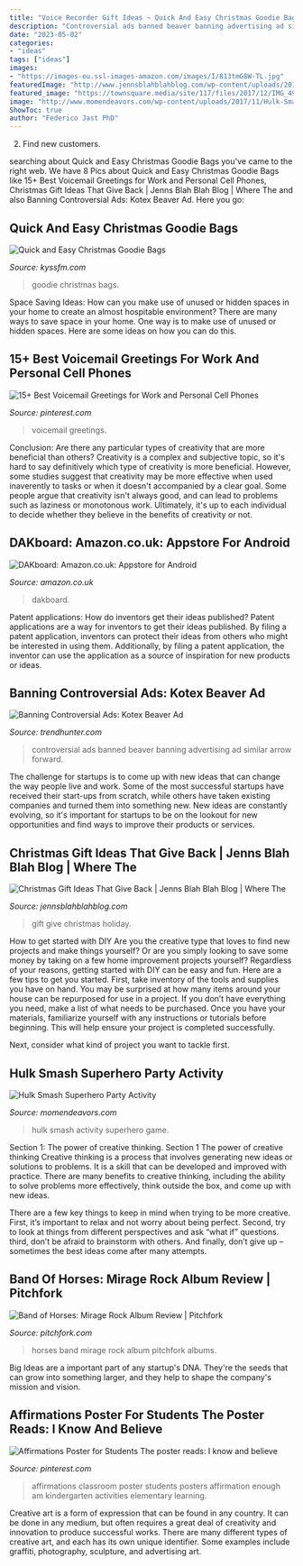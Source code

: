 ```yaml
---
title: "Voice Recorder Gift Ideas ~ Quick And Easy Christmas Goodie Bags"
description: "Controversial ads banned beaver banning advertising ad similar arrow forward"
date: "2023-05-02"
categories:
- "ideas"
tags: ["ideas"]
images:
- "https://images-eu.ssl-images-amazon.com/images/I/813tmG8W-TL.jpg"
featuredImage: "http://www.jennsblahblahblog.com/wp-content/uploads/2016/12/Gift-Ideas-That-Give-Back-This-Holiday-Season.png"
featured_image: "https://townsquare.media/site/117/files/2017/12/IMG_4984.jpg?w=1200&amp;h=0&amp;zc=1&amp;s=0&amp;a=t&amp;q=89"
image: "http://www.momendeavors.com/wp-content/uploads/2017/11/Hulk-Smash-Game.jpg"
ShowToc: true
author: "Federico Jast PhD"
---
```



2. Find new customers.

	

		
searching about Quick and Easy Christmas Goodie Bags you've came to the right web. We have 8 Pics about Quick and Easy Christmas Goodie Bags like 15+ Best Voicemail Greetings for Work and Personal Cell Phones, Christmas Gift Ideas That Give Back | Jenns Blah Blah Blog | Where The and also Banning Controversial Ads: Kotex Beaver Ad. Here you go:
		
    
## Quick And Easy Christmas Goodie Bags

<img loading=lazy src="https://townsquare.media/site/117/files/2017/12/IMG_4984.jpg?w=1200&amp;h=0&amp;zc=1&amp;s=0&amp;a=t&amp;q=89" onerror="this.onerror=null;this.src='https://tse2.mm.bing.net/th?id=OIP.ZSIapiVCXEfdeYXs6_qGNgHaFj&amp;pid=15.1';" alt="Quick and Easy Christmas Goodie Bags">

_Source: kyssfm.com_

>goodie christmas bags. 

	

Space Saving Ideas: How can you make use of unused or hidden spaces in your home to create an almost hospitable environment?
There are many ways to save space in your home. One way is to make use of unused or hidden spaces. Here are some ideas on how you can do this.

    
## 15+ Best Voicemail Greetings For Work And Personal Cell Phones

<img loading=lazy src="https://i.pinimg.com/736x/de/b5/fc/deb5fc3fec4360c07ce2497b5c3dd97b.jpg" onerror="this.onerror=null;this.src='https://tse1.mm.bing.net/th?id=OIP.GB9oU7ZGhsYzC4LqD9x2WwHaLG&amp;pid=15.1';" alt="15+ Best Voicemail Greetings for Work and Personal Cell Phones">

_Source: pinterest.com_

>voicemail greetings. 

	

Conclusion: Are there any particular types of creativity that are more beneficial than others?
Creativity is a complex and subjective topic, so it's hard to say definitively which type of creativity is more beneficial. However, some studies suggest that creativity may be more effective when used inaverently to tasks or when it doesn't accompanied by a clear goal. Some people argue that creativity isn't always good, and can lead to problems such as laziness or monotonous work. Ultimately, it's up to each individual to decide whether they believe in the benefits of creativity or not.

    
## DAKboard: Amazon.co.uk: Appstore For Android

<img loading=lazy src="https://images-eu.ssl-images-amazon.com/images/I/813tmG8W-TL.jpg" onerror="this.onerror=null;this.src='https://tse1.mm.bing.net/th?id=OIP.R6ul0D1tt7pd1D-au-IcPQHaEK&amp;pid=15.1';" alt="DAKboard: Amazon.co.uk: Appstore for Android">

_Source: amazon.co.uk_

>dakboard. 

	

Patent applications: How do inventors get their ideas published?
Patent applications are a way for inventors to get their ideas published. By filing a patent application, inventors can protect their ideas from others who might be interested in using them. Additionally, by filing a patent application, the inventor can use the application as a source of inspiration for new products or ideas.

    
## Banning Controversial Ads: Kotex Beaver Ad

<img loading=lazy src="http://cdn.trendhunterstatic.com/thumbs/literal-advertising-beaver-ad-to-be-banned.jpeg" onerror="this.onerror=null;this.src='https://tse1.mm.bing.net/th?id=OIP.mzJuMVDlhwIrmDmJck_erQHaDt&amp;pid=15.1';" alt="Banning Controversial Ads: Kotex Beaver Ad">

_Source: trendhunter.com_

>controversial ads banned beaver banning advertising ad similar arrow forward. 

	

The challenge for startups is to come up with new ideas that can change the way people live and work. Some of the most successful startups have received their start-ups from scratch, while others have taken existing companies and turned them into something new. New ideas are constantly evolving, so it's important for startups to be on the lookout for new opportunities and find ways to improve their products or services.

    
## Christmas Gift Ideas That Give Back | Jenns Blah Blah Blog | Where The

<img loading=lazy src="http://www.jennsblahblahblog.com/wp-content/uploads/2016/12/Gift-Ideas-That-Give-Back-This-Holiday-Season.png" onerror="this.onerror=null;this.src='https://tse3.mm.bing.net/th?id=OIP.AICOtlltnu5FBjE901hHEgHaK3&amp;pid=15.1';" alt="Christmas Gift Ideas That Give Back | Jenns Blah Blah Blog | Where The">

_Source: jennsblahblahblog.com_

>gift give christmas holiday. 

	

How to get started with DIY
Are you the creative type that loves to find new projects and make things yourself? Or are you simply looking to save some money by taking on a few home improvement projects yourself? Regardless of your reasons, getting started with DIY can be easy and fun. Here are a few tips to get you started.
First, take inventory of the tools and supplies you have on hand. You may be surprised at how many items around your house can be repurposed for use in a project. If you don’t have everything you need, make a list of what needs to be purchased. Once you have your materials, familiarize yourself with any instructions or tutorials before beginning. This will help ensure your project is completed successfully.

Next, consider what kind of project you want to tackle first.

    
## Hulk Smash Superhero Party Activity

<img loading=lazy src="http://www.momendeavors.com/wp-content/uploads/2017/11/Hulk-Smash-Game.jpg" onerror="this.onerror=null;this.src='https://tse2.mm.bing.net/th?id=OIP.PpnZz5KObLJzvl-zlnNanwHaLU&amp;pid=15.1';" alt="Hulk Smash Superhero Party Activity">

_Source: momendeavors.com_

>hulk smash activity superhero game. 

	

Section 1: The power of creative thinking.
Section 1 The power of creative thinking
Creative thinking is a process that involves generating new ideas or solutions to problems. It is a skill that can be developed and improved with practice. There are many benefits to creative thinking, including the ability to solve problems more effectively, think outside the box, and come up with new ideas.

There are a few key things to keep in mind when trying to be more creative. First, it’s important to relax and not worry about being perfect. Second, try to look at things from different perspectives and ask “what if” questions. third, don’t be afraid to brainstorm with others. And finally, don’t give up – sometimes the best ideas come after many attempts.

    
## Band Of Horses: Mirage Rock Album Review | Pitchfork

<img loading=lazy src="https://media.pitchfork.com/photos/5929bf4313d197565213b876/1:1/w_600/b76624ce.jpg" onerror="this.onerror=null;this.src='https://tse2.mm.bing.net/th?id=OIP.V17eSUWgCYTDQZyjX-g2IQHaHa&amp;pid=15.1';" alt="Band of Horses: Mirage Rock Album Review | Pitchfork">

_Source: pitchfork.com_

>horses band mirage rock album pitchfork albums. 

	

Big Ideas are a important part of any startup's DNA. They're the seeds that can grow into something larger, and they help to shape the company's mission and vision.

    
## Affirmations Poster For Students The Poster Reads: I Know And Believe

<img loading=lazy src="https://i.pinimg.com/736x/91/b5/d8/91b5d819bd2b462923543048704c424c.jpg" onerror="this.onerror=null;this.src='https://tse1.mm.bing.net/th?id=OIP.7_TNqw-k5pd7mR0bnmxiPwHaVK&amp;pid=15.1';" alt="Affirmations Poster for Students The poster reads: I know and believe">

_Source: pinterest.com_

>affirmations classroom poster students posters affirmation enough am kindergarten activities elementary learning. 

	

Creative art is a form of expression that can be found in any country. It can be done in any medium, but often requires a great deal of creativity and innovation to produce successful works. There are many different types of creative art, and each has its own unique identifier. Some examples include graffiti, photography, sculpture, and advertising art.

